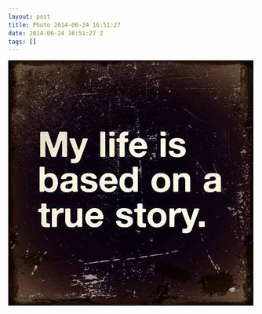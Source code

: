 ```yaml
---
layout: post
title: Photo 2014-06-24 16:51:27
date: 2014-06-24 16:51:27 Z
tags: []
---
```

![](/media/2014/06/89769924809.jpg)
